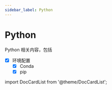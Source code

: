 ```yaml
---
sidebar_label: Python
---
```


# Python

Python 相关内容，包括

- [x] 环境配置
  - [x] Conda
  - [x] pip

import DocCardList from '@theme/DocCardList';

<DocCardList />
